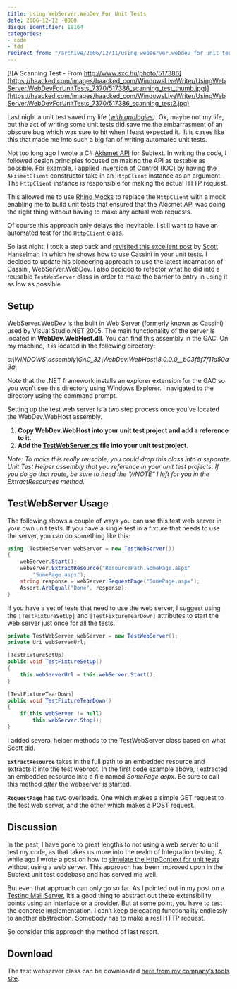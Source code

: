 ```yaml
---
title: Using WebServer.WebDev For Unit Tests
date: 2006-12-12 -0800
disqus_identifier: 18164
categories:
- code
- tdd
redirect_from: "/archive/2006/12/11/using_webserver.webdev_for_unit_tests.aspx/"
---
```


[![A Scanning Test - From
http://www.sxc.hu/photo/517386](https://haacked.com/images/haacked_com/WindowsLiveWriter/UsingWebServer.WebDevForUnitTests_7370/517386_scanning_test_thumb.jpg)](https://haacked.com/images/haacked_com/WindowsLiveWriter/UsingWebServer.WebDevForUnitTests_7370/517386_scanning_test2.jpg)

Last night a unit test saved my life (*[with
apologies](http://en.wikipedia.org/wiki/Last_Night_a_DJ_Saved_My_Life_(song) "Last Night A DJ Saved My Life"))*.
Ok, maybe not my life, but the act of writing some unit tests did save
me the embarrasment of an obscure bug which was sure to hit when I least
expected it.  It is cases like this that made me into such a big fan of
writing automated unit tests.

Not too long ago I wrote a C\# [Akismet
API](https://haacked.com/archive/2006/09/26/Subtext_Akismet_API.aspx "Subtext Akismet API")
for Subtext. In writing the code, I followed design principles focused
on making the API as testable as possible. For example, I applied
[Inversion of
Control](http://www.martinfowler.com/articles/injection.html "Inversion of Control")
(IOC) by having the `AkismetClient` constructor take in an `HttpClient`
instance as an argument. The `HttpClient` instance is responsible for
making the actual HTTP request.

This allowed me to use [Rhino
Mocks](http://www.ayende.com/projects/rhino-mocks.aspx "Rhino Mocks") to
replace the `HttpClient` with a mock enabling me to build unit
tests that ensured that the Akismet API was doing the right thing
without having to make any actual web requests.

Of course this approach only delays the inevitable. I still want to have
an automated test for the `HttpClient` class.

So last night, I took a step back and [revisited this excellent
post](http://www.hanselman.com/blog/NUnitUnitTestingOfASPNETPagesBaseClassesControlsAndOtherWidgetryUsingCassiniASPNETWebMatrixVisualStudioWebDeveloper.aspx "NUnit Unit Testing of ASP.NET Pages")
by [Scott
Hanselman](http://www.hanselman.com/blog/ "Scott Hanselman’s Blog") in
which he shows how to use Cassini in your unit tests. I decided to
update his pioneering approach to use the latest incarnation of Cassini,
WebServer.WebDev. I also decided to refactor what he did into a reusable
`TestWebServer` class in order to make the barrier to entry in using it
as low as possible.

Setup
-----

WebServer.WebDev is the built in Web Server (formerly known as Cassini)
used by Visual Studio.NET 2005. The main functionality of the server is
located in **WebDev.WebHost.dll**. You can find this assembly in the
GAC. On my machine, it is located in the following directory:

*c:\\WINDOWS\\assembly\\GAC\_32\\WebDev.WebHost\\8.0.0.0\_\_b03f5f7f11d50a3a\\*

Note that the .NET framework installs an explorer extension for the GAC
so you won’t see this directory using Windows Explorer. I navigated to
the directory using the command prompt.

Setting up the test web server is a two step process once you’ve located
the WebDev.WebHost assembly.

1.  **Copy WebDev.WebHost into your unit test project and add a
    reference to it.**
2.  **Add the
    [TestWebServer.cs](http://www.koders.com/csharp/fidD413C8AD118C221918653F02B78C85894EB55263.aspx?s=smtp+server "TestWebServer.cs class")
    file into your unit test project.**

*Note: To make this really reusable, you could drop this class into a
separate Unit Test Helper assembly that you reference in your unit test
projects. If you do go that route, be sure to heed the “//NOTE” I left
for you in the ExtractResources method.*

TestWebServer Usage
-------------------

The following shows a couple of ways you can use this test web server in
your own unit tests. If you have a single test in a fixture that needs
to use the server, you can do something like this:

```csharp
using (TestWebServer webServer = new TestWebServer())
{
    webServer.Start();
    webServer.ExtractResource("ResourcePath.SomePage.aspx"
      , "SomePage.aspx");
    string response = webServer.RequestPage("SomePage.aspx");
    Assert.AreEqual("Done", response);
}
```

If you have a set of tests that need to use the web server, I suggest
using the `[TestFixtureSetUp]` and `[TestFixtureTearDown]` attributes to
start the web server just once for all the tests.

```csharp
private TestWebServer webServer = new TestWebServer();
private Uri webServerUrl;

[TestFixtureSetUp]
public void TestFixtureSetUp()
{
    this.webServerUrl = this.webServer.Start();
}

[TestFixtureTearDown]
public void TestFixtureTearDown()
{
    if(this.webServer != null)
        this.webServer.Stop();
}
```

I added several helper methods to the TestWebServer class based on what
Scott did.

**`ExtractResource`** takes in the full path to an embedded resource and
extracts it into the test webroot. In the first code example above, I
extracted an embedded resource into a file named *SomePage.aspx*. Be
sure to call this method *after* the webserver is started.

**`RequestPage`** has two overloads. One which makes a simple GET
request to the test web server, and the other which makes a POST
request.

Discussion
----------

In the past, I have gone to great lengths to not using a web server to
unit test my code, as that takes us more into the realm of Integration
testing. A while ago I wrote a post on how to [simulate the HttpContext
for unit
tests](https://haacked.com/archive/2005/06/11/Simulating_HttpContext.aspx "Simulating HttpContext")
without using a web server. This approach has been improved upon in the
Subtext unit test codebase and has served me well.

But even that approach can only go so far. As I pointed out in my post
on a [Testing Mail
Server](https://haacked.com/archive/2006/05/30/ATestingMailServerForUnitTestingEmailFunctionality.aspx "Testing Mail Server"),
it’s a good thing to abstract out these extensibility points using an
interface or a provider. But at some point, you have to test the
concrete implementation. I can’t keep delegating functionality endlessly
to another abstraction. Somebody has to make a real HTTP request.

So consider this approach the method of last resort.

Download
--------

The test webserver class can be downloaded [here from my company’s tools
site](http://tools.veloc-it.com/tabid/58/grm2id/21/Default.aspx "Web Server for UnitTesting").

